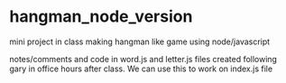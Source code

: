 # hangman_node_version
mini project in class making hangman like game using node/javascript

notes/comments and code in word.js and letter.js files created following gary in office hours after class. We can use this to work on index.js file
